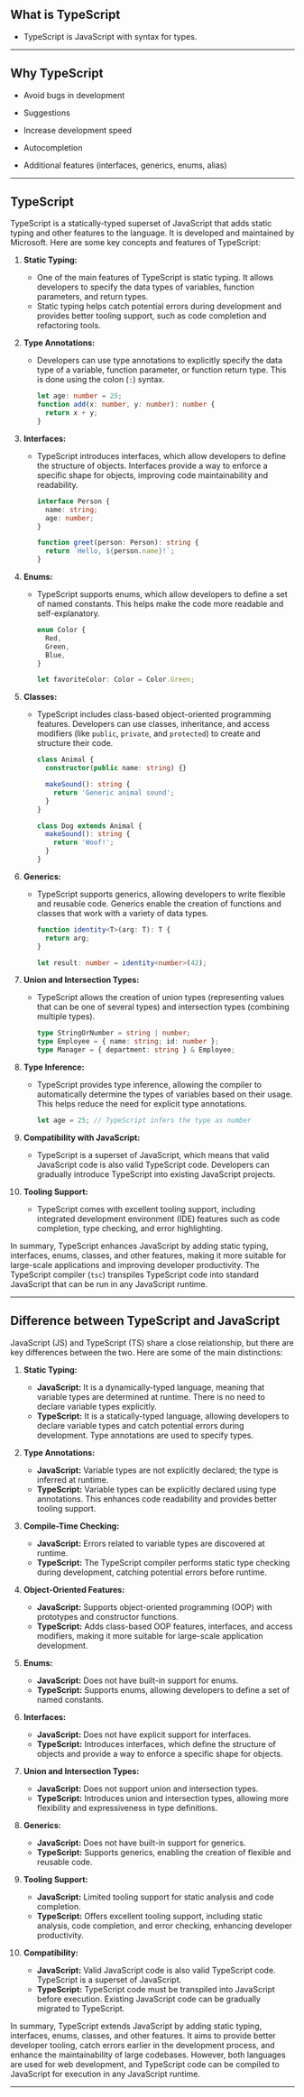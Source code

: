 ## What is TypeScript

- TypeScript is JavaScript with syntax for types.


---


## Why TypeScript

- Avoid bugs in development

- Suggestions

- Increase development speed

- Autocompletion

- Additional features (interfaces, generics, enums, alias)


---


## TypeScript

TypeScript is a statically-typed superset of JavaScript that adds static typing and other features to the language. It is developed and maintained by Microsoft. Here are some key concepts and features of TypeScript:

1. **Static Typing:**
   - One of the main features of TypeScript is static typing. It allows developers to specify the data types of variables, function parameters, and return types.
   - Static typing helps catch potential errors during development and provides better tooling support, such as code completion and refactoring tools.

2. **Type Annotations:**
   - Developers can use type annotations to explicitly specify the data type of a variable, function parameter, or function return type. This is done using the colon (`:`) syntax.

     ```typescript
     let age: number = 25;
     function add(x: number, y: number): number {
       return x + y;
     }
     ```

3. **Interfaces:**
   - TypeScript introduces interfaces, which allow developers to define the structure of objects. Interfaces provide a way to enforce a specific shape for objects, improving code maintainability and readability.

     ```typescript
     interface Person {
       name: string;
       age: number;
     }

     function greet(person: Person): string {
       return `Hello, ${person.name}!`;
     }
     ```

4. **Enums:**
   - TypeScript supports enums, which allow developers to define a set of named constants. This helps make the code more readable and self-explanatory.

     ```typescript
     enum Color {
       Red,
       Green,
       Blue,
     }

     let favoriteColor: Color = Color.Green;
     ```

5. **Classes:**
   - TypeScript includes class-based object-oriented programming features. Developers can use classes, inheritance, and access modifiers (like `public`, `private`, and `protected`) to create and structure their code.

     ```typescript
     class Animal {
       constructor(public name: string) {}

       makeSound(): string {
         return 'Generic animal sound';
       }
     }

     class Dog extends Animal {
       makeSound(): string {
         return 'Woof!';
       }
     }
     ```

6. **Generics:**
   - TypeScript supports generics, allowing developers to write flexible and reusable code. Generics enable the creation of functions and classes that work with a variety of data types.

     ```typescript
     function identity<T>(arg: T): T {
       return arg;
     }

     let result: number = identity<number>(42);
     ```

7. **Union and Intersection Types:**
   - TypeScript allows the creation of union types (representing values that can be one of several types) and intersection types (combining multiple types).

     ```typescript
     type StringOrNumber = string | number;
     type Employee = { name: string; id: number };
     type Manager = { department: string } & Employee;
     ```

8. **Type Inference:**
   - TypeScript provides type inference, allowing the compiler to automatically determine the types of variables based on their usage. This helps reduce the need for explicit type annotations.

     ```typescript
     let age = 25; // TypeScript infers the type as number
     ```

9. **Compatibility with JavaScript:**
   - TypeScript is a superset of JavaScript, which means that valid JavaScript code is also valid TypeScript code. Developers can gradually introduce TypeScript into existing JavaScript projects.

10. **Tooling Support:**
    - TypeScript comes with excellent tooling support, including integrated development environment (IDE) features such as code completion, type checking, and error highlighting.

In summary, TypeScript enhances JavaScript by adding static typing, interfaces, enums, classes, and other features, making it more suitable for large-scale applications and improving developer productivity. The TypeScript compiler (`tsc`) transpiles TypeScript code into standard JavaScript that can be run in any JavaScript runtime.


---


## Difference between TypeScript and JavaScript

JavaScript (JS) and TypeScript (TS) share a close relationship, but there are key differences between the two. Here are some of the main distinctions:

1. **Static Typing:**
   - **JavaScript:** It is a dynamically-typed language, meaning that variable types are determined at runtime. There is no need to declare variable types explicitly.
   - **TypeScript:** It is a statically-typed language, allowing developers to declare variable types and catch potential errors during development. Type annotations are used to specify types.

2. **Type Annotations:**
   - **JavaScript:** Variable types are not explicitly declared; the type is inferred at runtime.
   - **TypeScript:** Variable types can be explicitly declared using type annotations. This enhances code readability and provides better tooling support.

3. **Compile-Time Checking:**
   - **JavaScript:** Errors related to variable types are discovered at runtime.
   - **TypeScript:** The TypeScript compiler performs static type checking during development, catching potential errors before runtime.

4. **Object-Oriented Features:**
   - **JavaScript:** Supports object-oriented programming (OOP) with prototypes and constructor functions.
   - **TypeScript:** Adds class-based OOP features, interfaces, and access modifiers, making it more suitable for large-scale application development.

5. **Enums:**
   - **JavaScript:** Does not have built-in support for enums.
   - **TypeScript:** Supports enums, allowing developers to define a set of named constants.

6. **Interfaces:**
   - **JavaScript:** Does not have explicit support for interfaces.
   - **TypeScript:** Introduces interfaces, which define the structure of objects and provide a way to enforce a specific shape for objects.

7. **Union and Intersection Types:**
   - **JavaScript:** Does not support union and intersection types.
   - **TypeScript:** Introduces union and intersection types, allowing more flexibility and expressiveness in type definitions.

8. **Generics:**
   - **JavaScript:** Does not have built-in support for generics.
   - **TypeScript:** Supports generics, enabling the creation of flexible and reusable code.

9. **Tooling Support:**
   - **JavaScript:** Limited tooling support for static analysis and code completion.
   - **TypeScript:** Offers excellent tooling support, including static analysis, code completion, and error checking, enhancing developer productivity.

10. **Compatibility:**
    - **JavaScript:** Valid JavaScript code is also valid TypeScript code. TypeScript is a superset of JavaScript.
    - **TypeScript:** TypeScript code must be transpiled into JavaScript before execution. Existing JavaScript code can be gradually migrated to TypeScript.

In summary, TypeScript extends JavaScript by adding static typing, interfaces, enums, classes, and other features. It aims to provide better developer tooling, catch errors earlier in the development process, and enhance the maintainability of large codebases. However, both languages are used for web development, and TypeScript code can be compiled to JavaScript for execution in any JavaScript runtime.


---
